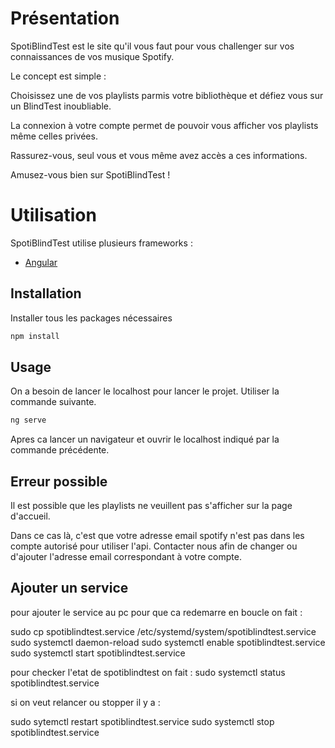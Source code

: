 # Présentation

SpotiBlindTest est le site qu'il vous faut pour vous challenger sur vos connaissances de vos musique Spotify.

Le concept est simple :

Choisissez une de vos playlists parmis votre bibliothèque et défiez vous sur un BlindTest inoubliable.

La connexion à votre compte permet de pouvoir vous afficher vos playlists même celles privées.

Rassurez-vous, seul vous et vous même avez accès a ces informations.

Amusez-vous bien sur SpotiBlindTest !


# Utilisation

SpotiBlindTest utilise plusieurs frameworks :
- [Angular](https://angular.io/)

## Installation

Installer tous les packages nécessaires

```bash
npm install
```

## Usage
On a besoin de lancer le localhost pour lancer le projet.
Utiliser la commande suivante.

```bash
ng serve
```
Apres ca lancer un navigateur et ouvrir le localhost indiqué par la commande précédente.

## Erreur possible

Il est possible que les playlists ne veuillent pas s'afficher sur la page d'accueil.

Dans ce cas là, c'est que votre adresse email spotify n'est pas dans les compte autorisé pour utiliser l'api. Contacter nous afin de changer ou d'ajouter l'adresse email correspondant à votre compte.

## Ajouter un service 


pour ajouter le service au pc pour que ca redemarre en boucle on fait :

sudo cp spotiblindtest.service /etc/systemd/system/spotiblindtest.service
sudo systemctl daemon-reload
sudo systemctl enable spotiblindtest.service
sudo systemctl start spotiblindtest.service


pour checker l'etat de spotiblindtest on fait :
sudo systemctl status spotiblindtest.service


si on veut relancer ou stopper il y a : 

sudo sytemctl restart spotiblindtest.service
sudo systemctl stop spotiblindtest.service
